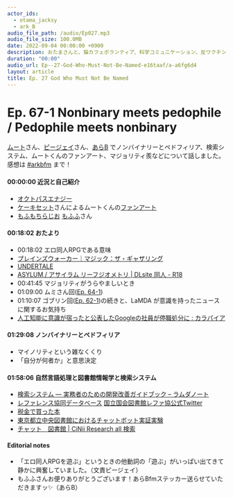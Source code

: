 ```yaml
---
actor_ids:
  - otama_jacksy
  - ark_B
audio_file_path: /audio/Ep027.mp3
audio_file_size: 100.0MB
date: 2022-09-04 00:00:00 +0900
description: おたまさんと、猫カフェボランティア、科学コミュニケーション、反ワクチン監視、ドラえもん、絶滅動物は蘇らせるべきか、ミッドサマー、保護猫のススメなどについて話しました。
duration: "00:00"
audio_url: Ep--27-God-Who-Must-Not-Be-Named-e16taaf/a-a6fg6d4
layout: article
title: Ep. 27 God Who Must Not Be Named
---
```


# Ep. 67-1 Nonbinary meets pedophile / Pedophile meets nonbinary

[ムート](https://twitter.com/mutoreimu)さん、[ピージェイ](https://twitter.com/xiPJ)さん、[あらB](https://twitter.com/ark_B) でノンバイナリーとペドフィリア、検索システム、ムートくんのファンアート、マジョリティ羨などについて話しました。感想は [#arkbfm](https://twitter.com/hashtag/arkbfm?src=hashtag_click) まで！

#### 00:00:00 近況と自己紹介

* [オクトパスエナジー](https://octopusenergy.co.jp/)
* [ケーキセット](https://twitter.com/Crab_cream_5)さんによるムートくんの[ファンアート](https://twitter.com/mutoreimu/status/1546001719758561280)
* [もふもちらじお](https://radio.mofmochi.com/) [もふふ](https://mobile.twitter.com/mof_mmm)さん

#### 00:18:02 おたより

* 00:18:02 エロ同人RPGである意味
* [プレインズウォーカー｜マジック：ザ・ギャザリング](https://mtg-jp.com/world/planeswalkers/)
* [UNDERTALE](https://undertale.jp/)
* [ASYLUM / アサイラム リーフジオメトリ | DLsite 同人 - R18](https://dlsite.com/maniax/work/=/product_id/RJ289299.html)
* 00:41:45 マジョリティがうらやましいとき
* 01:09:00 ムミさん回([Ep. 64-1](https://anchor.fm/arkbfm/episodes/Ep--64-1-Advice-for-kids-who-have-trouble-with-math-e1k6rt6/a-a84v6tc))
* 01:10:07 ゴブリン回([Ep. 62-1](https://anchor.fm/arkbfm/episodes/Ep--62-1-Goblin-Inside-e1j8uui/a-a8186aa))の続きと、LaMDA が意識を持ったニュースに関するお気持ち
* [人工知能に意識が宿ったと公表したGoogleの社員が停職処分に : カラパイア](https://karapaia.com/archives/52313600.html)

#### 01:29:08 ノンバイナリーとペドフィリア

* マイノリティという雑なくくり
* 「自分が何者か」と意思決定

#### 01:58:06 自然言語処理と図書館情報学と検索システム

* [検索システム ― 実務者のための開発改善ガイドブック – ラムダノート](https://lambdanote.com/products/ir-system-ebook)
* [レファレンス協同データベース](https://crd.ndl.go.jp/reference/) [国立国会図書館レファ協公式Twitter](https://twitter.com/crd_tweet)
* [税金で買った本](https://yanmaga.jp/comics/%E7%A8%8E%E9%87%91%E3%81%A7%E8%B2%B7%E3%81%A3%E3%81%9F%E6%9C%AC/eb920eb287f5f0ea42160ee072129c61)
* [東京都立中央図書館におけるチャットボット実証実験](https://current.ndl.go.jp/e2384)
* [チャット　図書館 | CiNii Research all 検索](https://cir.nii.ac.jp/all?q=%E3%83%81%E3%83%A3%E3%83%83%E3%83%88%E3%80%80%E5%9B%B3%E6%9B%B8%E9%A4%A8)

#### Editorial notes

* 「エロ同人RPGを遊ぶ」というときの他動詞の「遊ぶ」がいっぱい出てきて静かに興奮していました。（文責ピージェイ）
* もふふさんお便りありがとうございます！あらBfmステッカー送らせていただきますッ✨（あらB）
